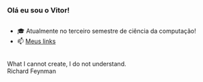 ### Olá eu sou o Vitor!

##

- 🎓 Atualmente no terceiro semestre de ciência da computação!
- 📫 <a href="https://beacons.ai/vitor247">Meus links</a>

##

What I cannot create, I do not understand.<br>Richard Feynman
<!--
<div>
  <a href="https://github.com/vitor247">
  <img height="180em" src="https://github-readme-stats.vercel.app/api?username=vitor247&show_icons=true&theme=dark&include_all_commits=true&count_private=true"/>
  <img height="180em" src="https://github-readme-stats.vercel.app/api/top-langs/?username=vitor247&layout=compact&langs_count=7&theme=dark"/>
    </div>
-->
